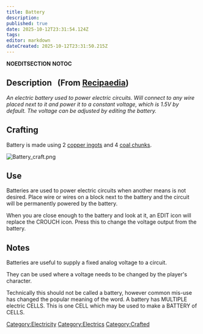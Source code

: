 ```yaml
---
title: Battery
description: 
published: true
date: 2025-10-12T23:31:54.124Z
tags: 
editor: markdown
dateCreated: 2025-10-12T23:31:50.215Z
---
```


__NOEDITSECTION__ __NOTOC__

## Description   (From [Recipaedia](Recipaedia "wikilink"))

*An electric battery used to power electric circuits. Will connect to
any wire placed next to it and power it to a constant voltage, which is
1.5V by default. The voltage can be adjusted by editing the battery.*

## Crafting

Battery is made using 2 [copper ingots](Copper_Ingot "wikilink") and 4
[coal chunks](Recipaedia/Minerals/Coal_Chunk.md "wikilink").

![Battery_craft.png](Battery_craft.png "Battery_craft.png")

## Use

Batteries are used to power electric circuits when another means is not
desired. Place wire or wires on a block next to the battery and the
circuit will be permanently powered by the battery.

When you are close enough to the battery and look at it, an EDIT icon
will replace the CROUCH icon. Press this to change the voltage output
from the battery.

## Notes 

Batteries are useful to supply a fixed analog voltage to a circuit. 

They can be used where a voltage needs to be changed by the player's
character. 

Technically this should not be called a battery, however common mis-use
has changed the popular meaning of the word. A battery has MULTIPLE
electric CELLS. This is one CELL which may be used to make a BATTERY of
CELLS.

[Category:Electricity](Category:Electricity "wikilink")
[Category:Electrics](Category:Electrics "wikilink")
[Category:Crafted](Category:Crafted "wikilink")